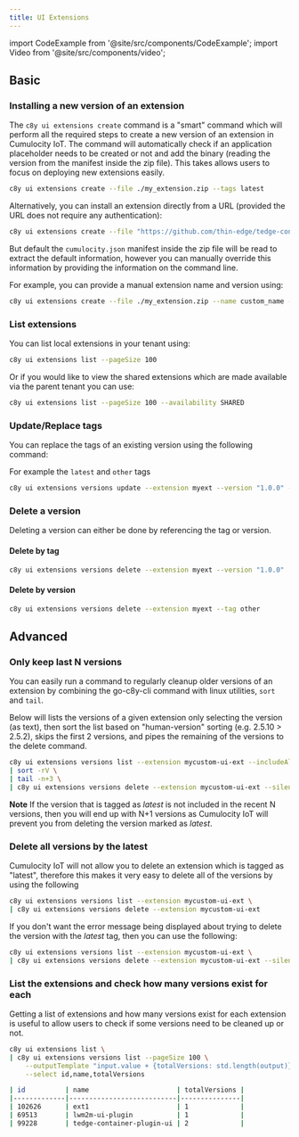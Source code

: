 ```yaml
---
title: UI Extensions
---
```


import CodeExample from '@site/src/components/CodeExample';
import Video from '@site/src/components/video';

## Basic

### Installing a new version of an extension

The `c8y ui extensions create` command is a "smart" command which will perform all the required steps to create a new version of an extension in Cumulocity IoT. The command will automatically check if an application placeholder needs to be created or not and add the binary (reading the version from the manifest inside the zip file). This takes allows users to focus on deploying new extensions easily.

<CodeExample transform="false">

```bash
c8y ui extensions create --file ./my_extension.zip --tags latest
```

</CodeExample>

Alternatively, you can install an extension directly from a URL (provided the URL does not require any authentication):

<CodeExample transform="false">

```bash
c8y ui extensions create --file "https://github.com/thin-edge/tedge-container-plugin/releases/download/1.2.3/tedge-container-plugin-ui_1.0.2.zip" --tags latest
```

</CodeExample>

But default the `cumulocity.json` manifest inside the zip file will be read to extract the default information, however you can manually override this information by providing the information on the command line.

For example, you can provide a manual extension name and version using:

<CodeExample transform="false">

```bash
c8y ui extensions create --file ./my_extension.zip --name custom_name --version 1.0.0 --tags latest
```

</CodeExample>

### List extensions

You can list local extensions in your tenant using:

<CodeExample transform="false">

```bash
c8y ui extensions list --pageSize 100
```

</CodeExample>

Or if you would like to view the shared extensions which are made available via the parent tenant you can use:

<CodeExample transform="false">

```bash
c8y ui extensions list --pageSize 100 --availability SHARED
```

</CodeExample>

### Update/Replace tags

You can replace the tags of an existing version using the following command:

For example the `latest` and `other` tags

<CodeExample transform="false">

```bash
c8y ui extensions versions update --extension myext --version "1.0.0" --tags latest,other
```

</CodeExample>

### Delete a version

Deleting a version can either be done by referencing the tag or version.

#### Delete by tag

<CodeExample transform="false">

```bash
c8y ui extensions versions delete --extension myext --version "1.0.0"
```

</CodeExample>

#### Delete by version

<CodeExample transform="false">

```bash
c8y ui extensions versions delete --extension myext --tag other
```

</CodeExample>


## Advanced

### Only keep last N versions

You can easily run a command to regularly cleanup older versions of an extension by combining the go-c8y-cli command with linux utilities, `sort` and `tail`.

Below will lists the versions of a given extension only selecting the version (as text), then sort the list based on "human-version" sorting (e.g. 2.5.10 > 2.5.2), skips the first 2 versions, and pipes the remaining of the versions to the delete command.

<CodeExample transform="false">

```bash
c8y ui extensions versions list --extension mycustom-ui-ext --includeAll --select version -o csv \
| sort -rV \
| tail -n+3 \
| c8y ui extensions versions delete --extension mycustom-ui-ext --silentExit --silentStatusCodes 409
```

</CodeExample>

**Note** If the version that is tagged as *latest* is not included in the recent N versions, then you will end up with N+1 versions as Cumulocity IoT will prevent you from deleting the version marked as *latest*.

### Delete all versions by the latest

Cumulocity IoT will not allow you to delete an extension which is tagged as "latest", therefore this makes it very easy to delete all of the versions by using the following 

<CodeExample transform="false">

```bash
c8y ui extensions versions list --extension mycustom-ui-ext \
| c8y ui extensions versions delete --extension mycustom-ui-ext
```

</CodeExample>

If you don't want the error message being displayed about trying to delete the version with the *latest* tag, then you can use the following:

<CodeExample transform="false">

```bash
c8y ui extensions versions list --extension mycustom-ui-ext \
| c8y ui extensions versions delete --extension mycustom-ui-ext --silentExit --silentStatusCodes 409
```

</CodeExample>

### List the extensions and check how many versions exist for each

Getting a list of extensions and how many versions exist for each extension is useful to allow users to check if some versions need to be cleaned up or not.

<CodeExample transform="false">

```bash
c8y ui extensions list \
| c8y ui extensions versions list --pageSize 100 \
    --outputTemplate "input.value + {totalVersions: std.length(output)}" \
    --select id,name,totalVersions
```

</CodeExample>


```sh title="Output"
| id          | name                      | totalVersions |
|-------------|---------------------------|---------------|
| 102626      | ext1                      | 1             |
| 69513       | lwm2m-ui-plugin           | 1             |
| 99228       | tedge-container-plugin-ui | 2             |
```
